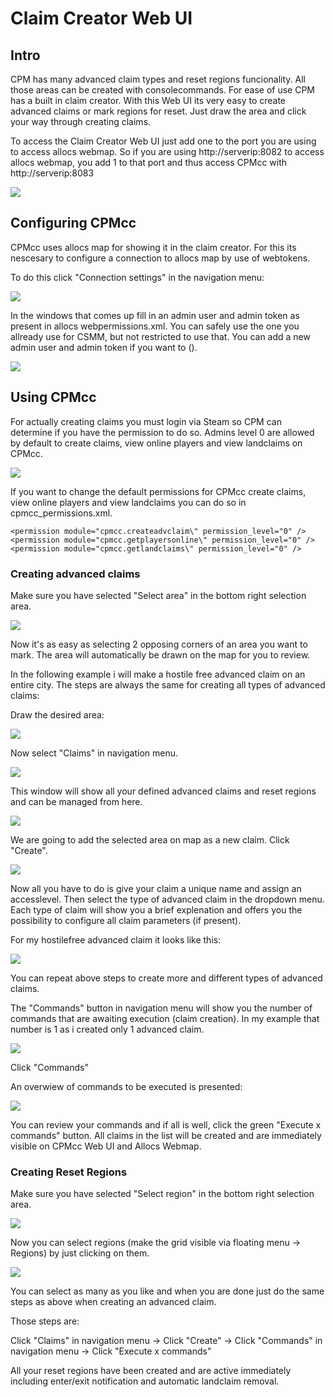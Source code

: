 # Claim Creator Web UI

## Intro

CPM has many advanced claim types and reset regions funcionality. All those areas can be created with consolecommands. For ease of use CPM has a built in claim creator.
With this Web UI its very easy to create advanced claims or mark regions for reset. Just draw the area and click your way through creating claims.

To access the Claim Creator Web UI just add one to the port you are using to access allocs webmap.
So if you are using http://serverip:8082 to access allocs webmap, you add 1 to that port and thus access CPMcc with http://serverip:8083

![](/assets/images/CPM/claimCreator/complete.png)

## Configuring CPMcc

CPMcc uses allocs map for showing it in the claim creator. For this its nescesary to configure a connection to allocs map by use of webtokens.

To do this click "Connection settings" in the navigation menu:

![](/assets/images/CPM/claimCreator/conectionSettings.png)

In the windows that comes up fill in an admin user and admin token as present in allocs webpermissions.xml. You can safely use the one you allready use for CSMM, but not restricted to use that. You can add a new admin user and admin token if you want to (<token name="adminuser1" token="supersecrettoken" permission_level="0" />).

![](/assets/images/CPM/claimCreator/connectionInfo.png)

## Using CPMcc

For actually creating claims you must login via Steam so CPM can determine if you have the permission to do so. Admins level 0 are allowed by default to create claims, view online players and view landclaims on CPMcc.

![](/assets/images/CPM/claimCreator/login.png)

If you want to change the default permissions for CPMcc create claims, view online players and view landclaims you can do so in cpmcc_permissions.xml.

````
<permission module="cpmcc.createadvclaim\" permission_level="0" />
<permission module="cpmcc.getplayersonline\" permission_level="0" />
<permission module="cpmcc.getlandclaims\" permission_level="0" />
````

### Creating advanced claims

Make sure you have selected "Select area" in the bottom right selection area.

![](/assets/images/CPM/claimCreator/navarea.png)

Now it's as easy as selecting 2 opposing corners of an area you want to mark. The area will automatically be drawn on the map for you to review.

In the following example i will make a hostile free advanced claim on an entire city. The steps are always the same for creating all types of advanced claims:

Draw the desired area:

![](/assets/images/CPM/claimCreator/selection.png)

Now select "Claims" in navigation menu.

![](/assets/images/CPM/claimCreator/claims.png)

This window will show all your defined advanced claims and reset regions and can be managed from here.

![](/assets/images/CPM/claimCreator/claims_overview.png)

We are going to add the selected area on map as a new claim. Click "Create".

![](/assets/images/CPM/claimCreator/createclaim.png)

Now all you have to do is give your claim a unique name and assign an accesslevel. Then select the type of advanced claim in the dropdown menu. Each type of claim will show you a brief explenation and offers you the possibility to configure all claim parameters (if present).

For my hostilefree advanced claim it looks like this:

![](/assets/images/CPM/claimCreator/hostilefree.png)

You can repeat above steps to create more and different types of advanced claims.

The "Commands" button in navigation menu will show you the number of commands that are awaiting execution (claim creation). In my example that number is 1 as i created only 1 advanced claim.

![](/assets/images/CPM/claimCreator/commands.png)

Click "Commands"

An overwiew of commands to be executed is presented:

![](/assets/images/CPM/claimCreator/commandsoverview.png)

You can review your commands and if all is well, click the green "Execute x commands" button. All claims in the list will be created and are immediately visible on CPMcc Web UI and Allocs Webmap.

### Creating Reset Regions

Make sure you have selected "Select region" in the bottom right selection area.

![](/assets/images/CPM/claimCreator/navregion.png)

Now you can select regions (make the grid visible via floating menu -> Regions) by just clicking on them.

![](/assets/images/CPM/claimCreator/regions.png)

You can select as many as you like and when you are done just do the same steps as above when creating an advanced claim.

Those steps are:

Click "Claims" in navigation menu -> Click "Create" -> Click "Commands" in navigation menu -> Click "Execute x commands"

All your reset regions have been created and are active immediately including enter/exit notification and automatic landclaim removal.


